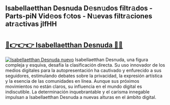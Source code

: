 ## Isabellaetthan Desnuda D𝚎sn𝚞dos filtr𝚊dos - Parts-piN Vid𝚎os f𝚘tos - N𝚞evas filtr𝚊ciones atr𝚊ctivas jIfHH

# <h2><a href="http://mb80bx.tromn.icu/?c=Isabellaetthan+Desnuda">🔗👉👉👉 Isabellaetthan Desnuda 🔗🔗</a></h2>

[![Isabellaetthan Desnuda nuevo](https://i.imgur.com/pEAQMta.gif)](http://mb80bx.tromn.icu/?c=Isabellaetthan+Desnuda)
Isabellaetthan Desnuda, una figura compleja y esquiva, desafía la clasificación directa. Su uso innovador de los medios digitales para la autopresentación ha cautivado y enfurecido a sus seguidores, estimulando debates sobre la privacidad, la expresión artística y la esencia de las comunidades en línea. Aunque sus próximos movimientos no están claros, su influencia en el mundo digital es indiscutible. La determinación inquebrantable y el carisma innegable impulsan a Isabellaetthan Desnuda a nuevas alturas en el ámbito digital.
